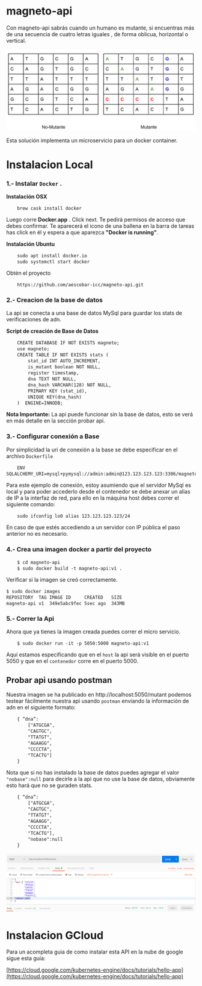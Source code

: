 # magneto-api

Con magneto-api sabrás cuando un humano es mutante, si encuentras más de una secuencia de cuatro letras iguales , de forma oblicua, horizontal o vertical. 

![enter image description here](https://raw.githubusercontent.com/aescobar-icc/magneto-api/master/img/matris.png)

Esta solución implementa un microservicio para un docker container.

# Instalacion Local
### 1.- Instalar `Docker` .

**Instalación OSX**

        brew cask install docker
Luego corre **Docker.app** . Click next. Te pedirá permisos de acceso que debes confirmar. Te aparecerá el icono de una ballena en la barra de tareas has click en él y espera a que aparezca **"Docker is running"**.   

**Instalación Ubuntu**

        sudo apt install docker.io
        sudo systemctl start docker


Obtén  el proyecto

        https://github.com/aescobar-icc/magneto-api.git

### 2.- Creacion de la base de datos
La api se conecta a una base de datos MySql para guardar los stats de verificaciones de adn.

**Script de creación de Base de Datos**
		
		CREATE DATABASE IF NOT EXISTS magneto;
		use magneto;
		CREATE TABLE IF NOT EXISTS stats (
		    stat_id INT AUTO_INCREMENT,
		    is_mutant boolean NOT NULL,
		    register timestamp,
		    dna TEXT NOT NULL,
		    dna_hash VARCHAR(128) NOT NULL,
		    PRIMARY KEY (stat_id),
		    UNIQUE KEY(dna_hash)
		)  ENGINE=INNODB;
**Nota Importante:** La api puede funcionar sin la base de datos, esto se verá en más detalle en la sección probar api.

### 3.- Configurar conexión a Base
Por simplicidad la uri de conexión a la base se debe especificar en el archivo `Dockerfile`

		ENV SQLALCHEMY_URI=mysql+pymysql://admin:admin@123.123.123.123:3306/magneto
Para este ejemplo de conexión, estoy asumiendo que el servidor MySql es local y para poder accederlo desde el contenedor se debe anexar un alias de IP a la interfaz de red, para ello en la máquina host debes correr el siguiente comando:

		sudo ifconfig lo0 alias 123.123.123.123/24
En caso de que estés accediendo a un servidor con IP pública el paso anterior no es necesario.

### 4.- Crea una imagen docker a partir del proyecto

        $ cd magneto-api
        $ sudo docker build -t magneto-api:v1 .
        
 Verificar si la imagen se creó correctamente.

	$ sudo docker images
	REPOSITORY  TAG IMAGE ID     CREATED   SIZE 
	magneto-api v1  349e5abc9fec 5sec ago  343MB
### 5.- Correr la Api 
Ahora que ya tienes la imagen creada puedes correr el micro servicio.

        $ sudo docker run -it -p 5050:5000 magneto-api:v1

Aquí estamos especificando que en el `host` la api será visible en el puerto 5050 y que en el `contenedor` corre en el puerto 5000.

## Probar api usando postman

Nuestra imagen se ha publicado en http://localhost:5050/mutant podemos testear fácilmente nuestra api usando `postman` enviando la información de adn en el siguiente formato:

		{ “dna”:
			["ATGCGA",
			"CAGTGC",
			"TTATGT",
			"AGAAGG",
			"CCCCTA",
			"TCACTG"]
		}
Nota que si no has instalado la base de datos puedes agregar el valor `"nobase":null` para decirle a la api que no use la base de datos, obviamente esto hará que no se guraden stats.

		{ “dna”:
			["ATGCGA",
			"CAGTGC",
			"TTATGT",
			"AGAAGG",
			"CCCCTA",
			"TCACTG"],
			"nobase":null
		}

![enter image description here](https://raw.githubusercontent.com/aescobar-icc/magneto-api/master/img/postman.png)


# Instalacion GCloud

Para un acompleta guia de como instalar esta API en la nube de google sigue esta guía:

[https://cloud.google.com/kubernetes-engine/docs/tutorials/hello-app](https://cloud.google.com/kubernetes-engine/docs/tutorials/hello-app)